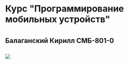 <h1>Курс "Программирование мобильных устройств"<h1>
<h2>Балаганский Кирилл СМБ-801-0<h2>
<img src="https://vk.com/doc187879688_616966219?hash=8f7700f1f0d0bb17d5&dl=ee4c78c25c5e2e983df">
